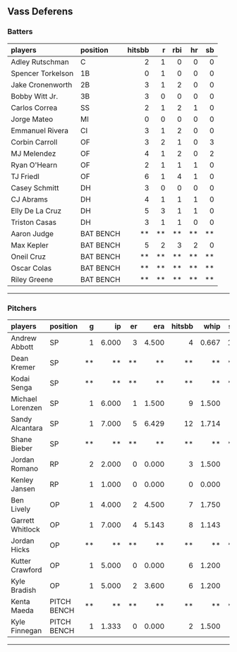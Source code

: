 ## Vass Deferens

### Batters

 
|players           |position  | hitsbb|  r| rbi| hr| sb| 
|:-----------------|:---------|------:|--:|---:|--:|--:| 
|Adley Rutschman   |C         |      2|  1|   0|  0|  0| 
|Spencer Torkelson |1B        |      0|  1|   0|  0|  0| 
|Jake Cronenworth  |2B        |      3|  1|   2|  0|  0| 
|Bobby Witt Jr.    |3B        |      3|  0|   0|  0|  0| 
|Carlos Correa     |SS        |      2|  1|   2|  1|  0| 
|Jorge Mateo       |MI        |      0|  0|   0|  0|  0| 
|Emmanuel Rivera   |CI        |      3|  1|   2|  0|  0| 
|Corbin Carroll    |OF        |      3|  2|   1|  0|  3| 
|MJ Melendez       |OF        |      4|  1|   2|  0|  2| 
|Ryan O'Hearn      |OF        |      2|  1|   1|  1|  0| 
|TJ Friedl         |OF        |      6|  1|   4|  1|  0| 
|Casey Schmitt     |DH        |      3|  0|   0|  0|  0| 
|CJ Abrams         |DH        |      4|  1|   1|  1|  0| 
|Elly De La Cruz   |DH        |      5|  3|   1|  1|  0| 
|Triston Casas     |DH        |      3|  1|   1|  0|  0| 
|Aaron Judge       |BAT BENCH |     **| **|  **| **| **| 
|Max Kepler        |BAT BENCH |      5|  2|   3|  2|  0| 
|Oneil Cruz        |BAT BENCH |     **| **|  **| **| **| 
|Oscar Colas       |BAT BENCH |     **| **|  **| **| **| 
|Riley Greene      |BAT BENCH |     **| **|  **| **| **| 


* * *

### Pitchers

 
|players          |position    |  g|    ip| er|   era| hitsbb|  whip| so|  w| sv| 
|:----------------|:-----------|--:|-----:|--:|-----:|------:|-----:|--:|--:|--:| 
|Andrew Abbott    |SP          |  1| 6.000|  3| 4.500|      4| 0.667| 10|  0|  0| 
|Dean Kremer      |SP          | **|    **| **|    **|     **|    **| **| **| **| 
|Kodai Senga      |SP          | **|    **| **|    **|     **|    **| **| **| **| 
|Michael Lorenzen |SP          |  1| 6.000|  1| 1.500|      9| 1.500|  7|  0|  0| 
|Sandy Alcantara  |SP          |  1| 7.000|  5| 6.429|     12| 1.714|  6|  0|  0| 
|Shane Bieber     |SP          | **|    **| **|    **|     **|    **| **| **| **| 
|Jordan Romano    |RP          |  2| 2.000|  0| 0.000|      3| 1.500|  2|  0|  2| 
|Kenley Jansen    |RP          |  1| 1.000|  0| 0.000|      0| 0.000|  1|  0|  0| 
|Ben Lively       |OP          |  1| 4.000|  2| 4.500|      7| 1.750|  4|  0|  0| 
|Garrett Whitlock |OP          |  1| 7.000|  4| 5.143|      8| 1.143|  6|  0|  0| 
|Jordan Hicks     |OP          | **|    **| **|    **|     **|    **| **| **| **| 
|Kutter Crawford  |OP          |  1| 5.000|  0| 0.000|      6| 1.200|  5|  1|  0| 
|Kyle Bradish     |OP          |  1| 5.000|  2| 3.600|      6| 1.200|  8|  1|  0| 
|Kenta Maeda      |PITCH BENCH | **|    **| **|    **|     **|    **| **| **| **| 
|Kyle Finnegan    |PITCH BENCH |  1| 1.333|  0| 0.000|      2| 1.500|  0|  0|  0| 


* * *


